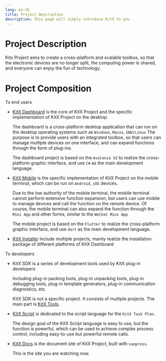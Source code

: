 ```yaml
---
lang: en-US
title: Project Description
description: This page will simply introduce KitX to you
---
```


# Project Description

Kitx Project aims to create a cross-platform and scalable toolbox, so that the electronic devices are no longer split, the computing power is shared, and everyone can enjoy the fun of technology.

# Project Composition

To end users

- [KitX Dashboard](https://github.com/Crequency/KitX-Dashboard) is the core of KitX Project and the specific implementation of KitX Project on the desktop.

  The dashboard is a cross-platform desktop application that can run on the desktop operating systems such as `Windows`, `Macos`, `GNU/Linux`
  The purpose is to provide users with an integrated toolbox, so that users can manage multiple devices on one interface, and can expand functions through the form of plug-ins.

  The dashboard project is based on the `Avalonia UI` to realize the cross-platform graphic interface, and use `C#` as the main development language.

- [KitX Mobile](https://github.com/Crequency/KitX-Mobile) is the specific implementation of KitX Project on the mobile terminal, which can be run on `Android`, `iOS` devices.

  Due to the low authority of the mobile terminal, the mobile terminal cannot perform extensive function expansion, but users can use mobile to manage devices and call the function on the remote device.
  Of course, the mobile terminal can also expand the function through the `Mini App` and other forms, similar to the `WeChat Mini App`

  The mobile project is based on the `Flutter` to realize the cross-platform graphic interface, and use `dart` as the main development language.

- [KitX Installer](https://github.com/Crequency/KitX-Installer) include multiple projects, mainly realize the installation package of different platforms of KitX Dashboard

To developers

- KitX SDK is a series of development tools used by KitX plug-in developers

  Including plug-in packing tools, plug-in unpacking tools, plug-in debugging tools, plug-in template generators, plug-in communication diagnostics, etc.

  KitX SDK is not a specific project. It consists of multiple projects. The main part is [KitX Tools](https://github.com/Crequency/KitX-Tools).

- [KitX Script](https://github.com/Crequency/KitX-Script) is dedicated to the script language for the `KitX Task Plan`.

  The design goal of the KitX Script language is easy to use, but the function is powerful, which can be used to achieve complex process control, including easy-to-use but powerful remote calls.

- [KitX Docs](https://github.com/Crequency/KitX-Docs) is the document site of KitX Project, built with `vuepress`.

  This is the site you are watching now.
